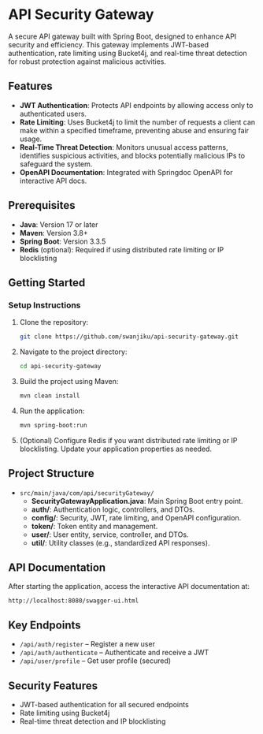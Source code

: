# API Security Gateway

A secure API gateway built with Spring Boot, designed to enhance API security and efficiency. This gateway implements JWT-based authentication, rate limiting using Bucket4j, and real-time threat detection for robust protection against malicious activities.

## Features

- **JWT Authentication**: Protects API endpoints by allowing access only to authenticated users.
- **Rate Limiting**: Uses Bucket4j to limit the number of requests a client can make within a specified timeframe, preventing abuse and ensuring fair usage.
- **Real-Time Threat Detection**: Monitors unusual access patterns, identifies suspicious activities, and blocks potentially malicious IPs to safeguard the system.
- **OpenAPI Documentation**: Integrated with Springdoc OpenAPI for interactive API docs.

## Prerequisites

- **Java**: Version 17 or later
- **Maven**: Version 3.8+
- **Spring Boot**: Version 3.3.5
- **Redis** (optional): Required if using distributed rate limiting or IP blocklisting

## Getting Started

### Setup Instructions

1. Clone the repository:

   ```bash
   git clone https://github.com/swanjiku/api-security-gateway.git
   ```
2. Navigate to the project directory:

   ```bash
   cd api-security-gateway
   ```
3. Build the project using Maven:

   ```bash
   mvn clean install
   ```
4. Run the application:

   ```bash
   mvn spring-boot:run
   ```

5. (Optional) Configure Redis if you want distributed rate limiting or IP blocklisting. Update your application properties as needed.

## Project Structure

- `src/main/java/com/api/securityGateway/`
  - **SecurityGatewayApplication.java**: Main Spring Boot entry point.
  - **auth/**: Authentication logic, controllers, and DTOs.
  - **config/**: Security, JWT, rate limiting, and OpenAPI configuration.
  - **token/**: Token entity and management.
  - **user/**: User entity, service, controller, and DTOs.
  - **util/**: Utility classes (e.g., standardized API responses).

## API Documentation

After starting the application, access the interactive API documentation at:

```
http://localhost:8080/swagger-ui.html
```

## Key Endpoints

- `/api/auth/register` – Register a new user
- `/api/auth/authenticate` – Authenticate and receive a JWT
- `/api/user/profile` – Get user profile (secured)

## Security Features

- JWT-based authentication for all secured endpoints
- Rate limiting using Bucket4j
- Real-time threat detection and IP blocklisting
